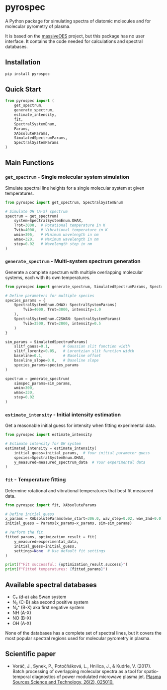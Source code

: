 # pyrospec

A Python package for simulating spectra of diatomic molecules and for molecular pyrometry of plasma.

It is based on the [massiveOES](https://bitbucket.org/OES_muni/massiveoes/src/master/README.md) project, but this package has no user interface. It contains the code needed for calculations and spectral databases.

## Installation

```bash
pip install pyrospec
```

## Quick Start

```python
from pyrospec import (
    get_spectrum, 
    generate_spectrum, 
    estimate_intensity, 
    fit,
    SpectralSystemEnum,
    Params,
    XAbsoluteParams,
    SimulatedSpectrumParams,
    SpectralSystemParams
)
```

## Main Functions

### `get_spectrum` - Single molecular system simulation

Simulate spectral line heights for a single molecular system at given temperatures.

```python
from pyrospec import get_spectrum, SpectralSystemEnum

# Simulate OH (A-X) spectrum
spectrum = get_spectrum(
    system=SpectralSystemEnum.OHAX,
    Trot=3000,  # Rotational temperature in K
    Tvib=4000,  # Vibrational temperature in K
    wmin=306,   # Minimum wavelength in nm
    wmax=320,   # Maximum wavelength in nm
    step=0.02   # Wavelength step in nm
)
```

### `generate_spectrum` - Multi-system spectrum generation

Generate a complete spectrum with multiple overlapping molecular systems, each with its own temperatures.

```python
from pyrospec import generate_spectrum, SimulatedSpectrumParams, SpectralSystemParams

# Define parameters for multiple species
species_params = {
    SpectralSystemEnum.OHAX: SpectralSystemParams(
        Tvib=4000, Trot=3000, intensity=1.0
    ),
    SpectralSystemEnum.C2SWAN: SpectralSystemParams(
        Tvib=3500, Trot=2800, intensity=0.5
    )
}

sim_params = SimulatedSpectrumParams(
    slitf_gauss=0.1,      # Gaussian slit function width
    slitf_lorentz=0.05,   # Lorentzian slit function width
    baseline=0.1,         # Baseline offset
    baseline_slope=0.0,   # Baseline slope
    species_params=species_params
)

spectrum = generate_spectrum(
    simspec_params=sim_params,
    wmin=300,
    wmax=330,
    step=0.02
)
```

### `estimate_intensity` - Initial intensity estimation

Get a reasonable initial guess for intensity when fitting experimental data.

```python
from pyrospec import estimate_intensity

# Estimate intensity for OH system
estimated_intensity = estimate_intensity(
    initial_guess=initial_params,  # Your initial parameter guess
    species=SpectralSystemEnum.OHAX,
    y_measured=measured_spectrum_data  # Your experimental data
)
```

### `fit` - Temperature fitting

Determine rotational and vibrational temperatures that best fit measured data.

```python
from pyrospec import fit, XAbsoluteParams

# Define initial guess
x_params = XAbsoluteParams(wav_start=306.0, wav_step=0.02, wav_2nd=0.0)
initial_guess = Params(x_params=x_params, sim=sim_params)

# Perform the fit
fitted_params, optimization_result = fit(
    y_measured=experimental_data,
    initial_guess=initial_guess,
    settings=None  # Use default fit settings
)

print(f"Fit successful: {optimization_result.success}")
print(f"Fitted temperatures: {fitted_params}")
```

## Available spectral databases

 * C₂ (d-a) aka Swan system
 * N₂ (C-B) aka second positive system
 * N₂⁺ (B-X) aka first negative system
 * NH (A-X)
 * NO (B-X)
 * OH (A-X)

None of the databases has a complete set of spectral lines, but it covers the most popular spectral regions used for molecular pyrometry in plasma.

## Scientific paper

* Voráč, J., Synek, P., Potočňáková, L., Hnilica, J., & Kudrle, V. (2017). Batch processing of overlapping molecular spectra as a tool for spatio-temporal diagnostics of power modulated microwave plasma jet. [Plasma Sources Science and Technology, 26(2), 025010.](https://doi.org/10.1088/1361-6595/aa51f0)
